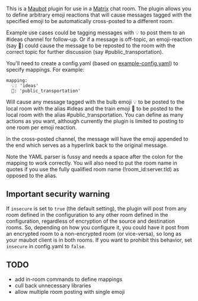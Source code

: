 This is a [Maubot](https://github.com/maubot/maubot) plugin for use in a [Matrix](https://matrix.org/) chat room. The plugin allows you to define arbitrary emoji reactions that will cause messages tagged with the specified emoji to be automatically cross-posted to a different room.

Example use cases could be tagging messages with :bulb: to post them to an #ideas channel for follow-up. Or if a message is off-topic, an emoji-reaction (say :train:) could cause the message to be reposted to the room with the correct topic for further discussion (say #public_transportation).

You'll need to create a config.yaml (based on [example-config.yaml](example-config.yaml)) to specify mappings. For example:
```
mapping:
  💡: 'ideas'
  🚋: 'public_transportation'
```
Will cause any message tagged with the bulb emoji :bulb: to be posted to the local room with the alias #ideas and the train emoji :train: to be posted to the local room with the alias #public_transportation. You can define as many actions as you want, although currently the plugin is limited to posting to one room per emoji reaction.

In the cross-posted channel, the message will have the emoji appended to the end which serves as a hyperlink back to the original message.

Note the YAML parser is fussy and needs a space after the colon for the mapping to work correctly. You will also need to put the room name in quotes if you use the fully qualified room name (!room_id:server.tld) as opposed to the alias.

## Important security warning
If `insecure` is set to `true` (the default setting), the plugin will post from any room defined in the configuration to any other room defined in the configuration, regardless of encryption of the source and destination rooms. So, depending on how you configure it, you could have it post from an encrypted room to a non-encrypted room (or vice-versa), so long as your maubot client is in both rooms. If you want to prohibit this behavior, set `insecure` in config.yaml to `false`.

## TODO 

* add in-room commands to define mappings
* cull back unnecessary libraries
* allow multiple room posting with single emoji

